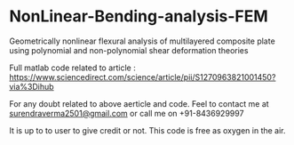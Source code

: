 # NonLinear-Bending-analysis-FEM
Geometrically nonlinear flexural analysis of multilayered composite plate using polynomial and non-polynomial shear deformation theories

Full matlab code related to article : 
https://www.sciencedirect.com/science/article/pii/S1270963821001450?via%3Dihub

For any doubt related to above aerticle and code. 
Feel to contact me at surendraverma2501@gmail.com or call me on +91-8436929997

It is up to to user to give credit or not.
This code is free as oxygen in the air.
